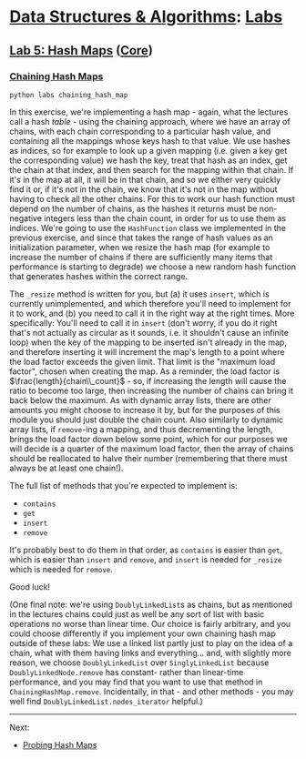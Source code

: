 # [Data Structures & Algorithms](https://github.com/bertie-wheen/dsa-2023-4/blob/trunk/README.md): [Labs](https://github.com/bertie-wheen/dsa-2023-4/blob/trunk/labs/README.md)

## [Lab 5: Hash Maps](https://github.com/bertie-wheen/dsa-2023-4/blob/trunk/labs/lab5/README.md) ([Core](https://github.com/bertie-wheen/dsa-2023-4/blob/trunk/labs/lab5/core/README.md))

### [Chaining Hash Maps](https://github.com/bertie-wheen/dsa-2023-4/blob/trunk/labs/lab5/core/chaining_hash_map/README.md)
```shell
python labs chaining_hash_map
```

In this exercise, we're implementing a hash map - again, what the lectures call a hash _table_ - using the chaining
approach, where we have an array of chains, with each chain corresponding to a particular hash value, and containing all
the mappings whose keys hash to that value. We use hashes as indices, so for example to look up a given mapping (i.e.
given a key get the corresponding value) we hash the key, treat that hash as an index, get the chain at that index, and
then search for the mapping within that chain. If it's in the map at all, it will be in that chain, and so we either
very quickly find it or, if it's not in the chain, we know that it's not in the map without having to check all the
other chains. For this to work our hash function must depend on the number of chains, as the hashes it returns must be
non-negative integers less than the chain count, in order for us to use them as indices. We're going to use the
`HashFunction` class we implemented in the previous exercise, and since that takes the range of hash values as an
initialization parameter, when we resize the hash map (for example to increase the number of chains if there are
sufficiently many items that performance is starting to degrade) we choose a new random hash function that generates
hashes within the correct range.

The `_resize` method is written for you, but (a) it uses `insert`, which is currently unimplemented, and which therefore
you'll need to implement for it to work, and (b) you need to call it in the right way at the right times. More
specifically: You'll need to call it in `insert` (don't worry, if you do it right that's not actually as circular as it
sounds, i.e. it shouldn't cause an infinite loop) when the key of the mapping to be inserted isn't already in the map,
and therefore inserting it will increment the map's length to a point where the load factor exceeds the given limit.
That limit is the "maximum load factor", chosen when creating the map. As a reminder, the load factor is
$\frac{length}{chain\\_count}$ - so, if increasing the length will cause the ratio to become too large, then increasing
the number of chains can bring it back below the maximum. As with dynamic array lists, there are other amounts you might
choose to increase it by, but for the purposes of this module you should just double the chain count. Also similarly to
dynamic array lists, if `remove`-ing a mapping, and thus decrementing the length, brings the load factor down below some
point, which for our purposes we will decide is a quarter of the maximum load factor, then the array of chains should be
reallocated to halve their number (remembering that there must always be at least one chain!).

The full list of methods that you're expected to implement is:
- `contains`
- `get`
- `insert`
- `remove`

It's probably best to do them in that order, as `contains` is easier than `get`, which is easier than `insert` and
`remove`, and `insert` is needed for `_resize` which is needed for `remove`.

Good luck!

(One final note: we're using `DoublyLinkedList`s as chains, but as mentioned in the lectures chains could just as well
be any sort of list with basic operations no worse than linear time. Our choice is fairly arbitrary, and you could
choose differently if you implement your own chaining hash map outside of these labs: We use a linked list partly just
to play on the idea of a chain, what with them having links and everything... and, with slightly more reason, we choose
`DoublyLinkedList` over `SinglyLinkedList` because `DoublyLinkedNode.remove` has constant- rather than linear-time
performance, and you may find that you want to use that method in `ChainingHashMap.remove`. Incidentally, in that -
and other methods - you may well find `DoublyLinkedList.nodes_iterator` helpful.)

---

Next:
- [Probing Hash Maps](https://github.com/bertie-wheen/dsa-2023-4/blob/trunk/labs/lab5/core/probing_hash_map/README.md)
